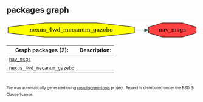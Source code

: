 <!--
File was automatically generated using 'ros-diagram-tools' project.
Project is distributed under the BSD 3-Clause license.
-->

## packages graph

[![nav_msgs](nav_msgs.png "nav_msgs")](nav_msgs.png)


| Graph packages (2): | Description: |
| ------------------- | ------------ |
| [`nav_msgs`](nav_msgs.md) |  |
| [`nexus_4wd_mecanum_gazebo`](nexus_4wd_mecanum_gazebo.md) |  |


</br>
<font size="1">
File was automatically generated using <a href="https://github.com/anetczuk/ros-diagram-tools"><i>ros-diagram-tools</i></a> project.
Project is distributed under the BSD 3-Clause license.
</font>
